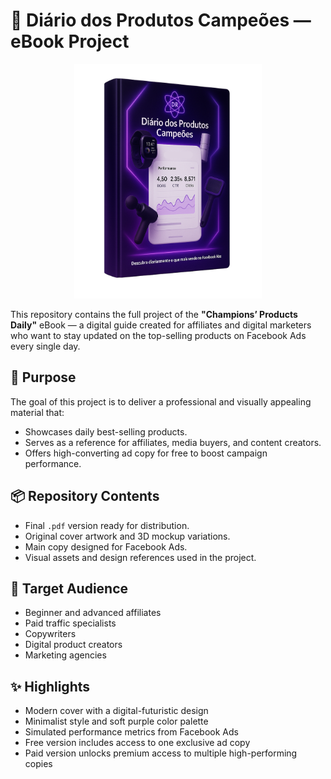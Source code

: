 <h1> 📘 Diário dos Produtos Campeões — eBook Project </h1>
<p align="center">
  <img src="./ebook-capa.png" alt="Ebook Cover" width="300"/>
</p>

<p>
  This repository contains the full project of the <strong>"Champions’ Products Daily"</strong> eBook — a digital guide created for affiliates and digital marketers who want to stay updated on the top-selling products on Facebook Ads every single day.
</p>

<h2>🎯 Purpose</h2>
<p>The goal of this project is to deliver a professional and visually appealing material that:</p>
<ul>
  <li>Showcases daily best-selling products.</li>
  <li>Serves as a reference for affiliates, media buyers, and content creators.</li>
  <li>Offers high-converting ad copy for free to boost campaign performance.</li>
</ul>

<h2>📦 Repository Contents</h2>
<ul>
  <li>Final <code>.pdf</code> version ready for distribution.</li>
  <li>Original cover artwork and 3D mockup variations.</li>
  <li>Main copy designed for Facebook Ads.</li>
  <li>Visual assets and design references used in the project.</li>
</ul>

<h2>🧠 Target Audience</h2>
<ul>
  <li>Beginner and advanced affiliates</li>
  <li>Paid traffic specialists</li>
  <li>Copywriters</li>
  <li>Digital product creators</li>
  <li>Marketing agencies</li>
</ul>

<h2>✨ Highlights</h2>
<ul>
  <li>Modern cover with a digital-futuristic design</li>
  <li>Minimalist style and soft purple color palette</li>
  <li>Simulated performance metrics from Facebook Ads</li>
  <li>Free version includes access to one exclusive ad copy</li>
  <li>Paid version unlocks premium access to multiple high-performing copies</li>
</ul>
